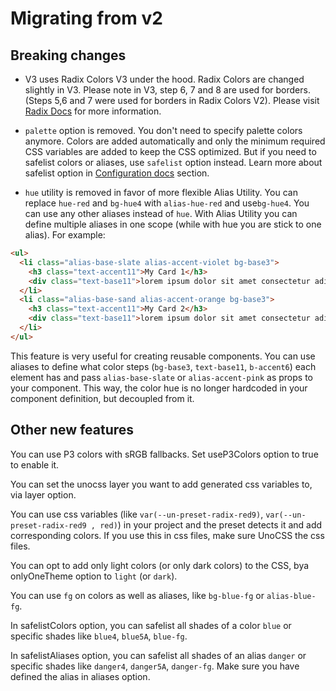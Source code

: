 # Migrating from v2

## Breaking changes

- V3 uses Radix Colors V3 under the hood. Radix Colors are changed slightly in V3. Please note in V3, step 6, 7 and 8 are used for borders. (Steps 5,6 and 7 were used for borders in Radix Colors V2). Please visit [Radix Docs](https://www.radix-ui.com/colors/docs/palette-composition/understanding-the-scale) for more information.

- `palette` option is removed. You don't need to specify palette colors anymore. Colors are added automatically and only the minimum required CSS variables are added to keep the CSS optimized. But if you need to safelist colors or aliases, use `safelist` option instead. Learn more about safelist option in [Configuration docs](/unocss-preset-radix/configuration) section.

- `hue` utility is removed in favor of more flexible Alias Utility. You can replace `hue-red` and `bg-hue4` with `alias-hue-red` and use`bg-hue4`. You can use any other aliases instead of `hue`. With Alias Utility you can define multiple aliases in one scope (while with hue you are stick to one alias). For example:

```html
<ul>
  <li class="alias-base-slate alias-accent-violet bg-base3">
    <h3 class="text-accent11">My Card 1</h3>
    <div class="text-base11">lorem ipsum dolor sit amet consectetur adipisicing elit.</div>
  </li>
  <li class="alias-base-sand alias-accent-orange bg-base3">
    <h3 class="text-accent11">My Card 2</h3>
    <div class="text-base11">lorem ipsum dolor sit amet consectetur adipisicing elit.</div>
  </li>
</ul>
```

This feature is very useful for creating reusable components. You can use aliases to define what color steps (`bg-base3`, `text-base11`, `b-accent6`) each element has and pass `alias-base-slate` or `alias-accent-pink` as props to your component. This way, the color hue is no longer hardcoded in your component definition, but decoupled from it.

## Other new features

You can use P3 colors with sRGB fallbacks. Set useP3Colors option to true to enable it.

You can set the unocss layer you want to add generated css variables to, via layer option.

You can use css variables (like `var(--un-preset-radix-red9)`, `var(--un-preset-radix-red9 , red)`) in your project and the preset detects it and add corresponding colors. If you use this in css files, make sure UnoCSS the css files.

You can opt to add only light colors (or only dark colors) to the CSS, bya onlyOneTheme option to `light` (or `dark`).

You can use `fg` on colors as well as aliases, like `bg-blue-fg` or `alias-blue-fg`.

In safelistColors option, you can safelist all shades of a color `blue` or specific shades like `blue4`, `blue5A`, `blue-fg`.

In safelistAliases option, you can safelist all shades of an alias `danger` or specific shades like `danger4`, `danger5A`, `danger-fg`. Make sure you have defined the alias in aliases option.
